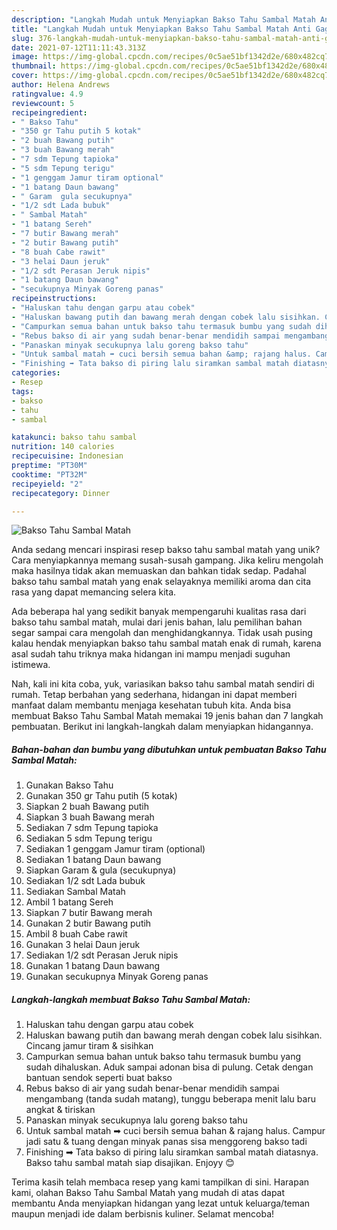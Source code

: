 ```yaml
---
description: "Langkah Mudah untuk Menyiapkan Bakso Tahu Sambal Matah Anti Gagal"
title: "Langkah Mudah untuk Menyiapkan Bakso Tahu Sambal Matah Anti Gagal"
slug: 376-langkah-mudah-untuk-menyiapkan-bakso-tahu-sambal-matah-anti-gagal
date: 2021-07-12T11:11:43.313Z
image: https://img-global.cpcdn.com/recipes/0c5ae51bf1342d2e/680x482cq70/bakso-tahu-sambal-matah-foto-resep-utama.jpg
thumbnail: https://img-global.cpcdn.com/recipes/0c5ae51bf1342d2e/680x482cq70/bakso-tahu-sambal-matah-foto-resep-utama.jpg
cover: https://img-global.cpcdn.com/recipes/0c5ae51bf1342d2e/680x482cq70/bakso-tahu-sambal-matah-foto-resep-utama.jpg
author: Helena Andrews
ratingvalue: 4.9
reviewcount: 5
recipeingredient:
- " Bakso Tahu"
- "350 gr Tahu putih 5 kotak"
- "2 buah Bawang putih"
- "3 buah Bawang merah"
- "7 sdm Tepung tapioka"
- "5 sdm Tepung terigu"
- "1 genggam Jamur tiram optional"
- "1 batang Daun bawang"
- " Garam  gula secukupnya"
- "1/2 sdt Lada bubuk"
- " Sambal Matah"
- "1 batang Sereh"
- "7 butir Bawang merah"
- "2 butir Bawang putih"
- "8 buah Cabe rawit"
- "3 helai Daun jeruk"
- "1/2 sdt Perasan Jeruk nipis"
- "1 batang Daun bawang"
- "secukupnya Minyak Goreng panas"
recipeinstructions:
- "Haluskan tahu dengan garpu atau cobek"
- "Haluskan bawang putih dan bawang merah dengan cobek lalu sisihkan. Cincang jamur tiram &amp; sisihkan"
- "Campurkan semua bahan untuk bakso tahu termasuk bumbu yang sudah dihaluskan. Aduk sampai adonan bisa di pulung. Cetak dengan bantuan sendok seperti buat bakso"
- "Rebus bakso di air yang sudah benar-benar mendidih sampai mengambang (tanda sudah matang), tunggu beberapa menit lalu baru angkat &amp; tiriskan"
- "Panaskan minyak secukupnya lalu goreng bakso tahu"
- "Untuk sambal matah ➡ cuci bersih semua bahan &amp; rajang halus. Campur jadi satu &amp; tuang dengan minyak panas sisa menggoreng bakso tadi"
- "Finishing ➡ Tata bakso di piring lalu siramkan sambal matah diatasnya. Bakso tahu sambal matah siap disajikan. Enjoyy 😊"
categories:
- Resep
tags:
- bakso
- tahu
- sambal

katakunci: bakso tahu sambal 
nutrition: 140 calories
recipecuisine: Indonesian
preptime: "PT30M"
cooktime: "PT32M"
recipeyield: "2"
recipecategory: Dinner

---
```



![Bakso Tahu Sambal Matah](https://img-global.cpcdn.com/recipes/0c5ae51bf1342d2e/680x482cq70/bakso-tahu-sambal-matah-foto-resep-utama.jpg)

Anda sedang mencari inspirasi resep bakso tahu sambal matah yang unik? Cara menyiapkannya memang susah-susah gampang. Jika keliru mengolah maka hasilnya tidak akan memuaskan dan bahkan tidak sedap. Padahal bakso tahu sambal matah yang enak selayaknya memiliki aroma dan cita rasa yang dapat memancing selera kita.



Ada beberapa hal yang sedikit banyak mempengaruhi kualitas rasa dari bakso tahu sambal matah, mulai dari jenis bahan, lalu pemilihan bahan segar sampai cara mengolah dan menghidangkannya. Tidak usah pusing kalau hendak menyiapkan bakso tahu sambal matah enak di rumah, karena asal sudah tahu triknya maka hidangan ini mampu menjadi suguhan istimewa.


Nah, kali ini kita coba, yuk, variasikan bakso tahu sambal matah sendiri di rumah. Tetap berbahan yang sederhana, hidangan ini dapat memberi manfaat dalam membantu menjaga kesehatan tubuh kita. Anda bisa membuat Bakso Tahu Sambal Matah memakai 19 jenis bahan dan 7 langkah pembuatan. Berikut ini langkah-langkah dalam menyiapkan hidangannya.

<!--inarticleads1-->

##### Bahan-bahan dan bumbu yang dibutuhkan untuk pembuatan Bakso Tahu Sambal Matah:

1. Gunakan  Bakso Tahu
1. Gunakan 350 gr Tahu putih (5 kotak)
1. Siapkan 2 buah Bawang putih
1. Siapkan 3 buah Bawang merah
1. Sediakan 7 sdm Tepung tapioka
1. Sediakan 5 sdm Tepung terigu
1. Sediakan 1 genggam Jamur tiram (optional)
1. Sediakan 1 batang Daun bawang
1. Siapkan  Garam &amp; gula (secukupnya)
1. Sediakan 1/2 sdt Lada bubuk
1. Sediakan  Sambal Matah
1. Ambil 1 batang Sereh
1. Siapkan 7 butir Bawang merah
1. Gunakan 2 butir Bawang putih
1. Ambil 8 buah Cabe rawit
1. Gunakan 3 helai Daun jeruk
1. Sediakan 1/2 sdt Perasan Jeruk nipis
1. Gunakan 1 batang Daun bawang
1. Gunakan secukupnya Minyak Goreng panas




<!--inarticleads2-->

##### Langkah-langkah membuat Bakso Tahu Sambal Matah:

1. Haluskan tahu dengan garpu atau cobek
1. Haluskan bawang putih dan bawang merah dengan cobek lalu sisihkan. Cincang jamur tiram &amp; sisihkan
1. Campurkan semua bahan untuk bakso tahu termasuk bumbu yang sudah dihaluskan. Aduk sampai adonan bisa di pulung. Cetak dengan bantuan sendok seperti buat bakso
1. Rebus bakso di air yang sudah benar-benar mendidih sampai mengambang (tanda sudah matang), tunggu beberapa menit lalu baru angkat &amp; tiriskan
1. Panaskan minyak secukupnya lalu goreng bakso tahu
1. Untuk sambal matah ➡ cuci bersih semua bahan &amp; rajang halus. Campur jadi satu &amp; tuang dengan minyak panas sisa menggoreng bakso tadi
1. Finishing ➡ Tata bakso di piring lalu siramkan sambal matah diatasnya. Bakso tahu sambal matah siap disajikan. Enjoyy 😊




Terima kasih telah membaca resep yang kami tampilkan di sini. Harapan kami, olahan Bakso Tahu Sambal Matah yang mudah di atas dapat membantu Anda menyiapkan hidangan yang lezat untuk keluarga/teman maupun menjadi ide dalam berbisnis kuliner. Selamat mencoba!

